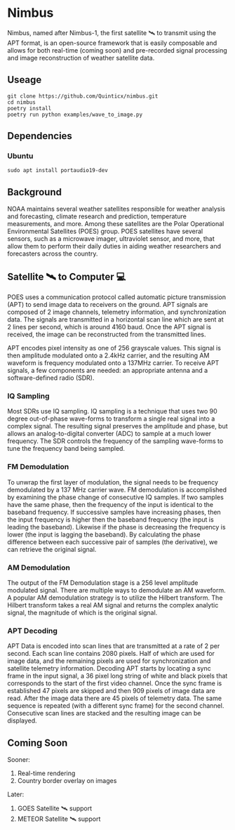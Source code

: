 # Nimbus
Nimbus, named after Nimbus-1, the first satellite 🛰️ to transmit using the APT format, is an open-source framework that is easily composable and allows for both real-time (coming soon) and pre-recorded signal processing and image reconstruction of weather satellite data.


## Useage
```
git clone https://github.com/Quinticx/nimbus.git
cd nimbus 
poetry install 
poetry run python examples/wave_to_image.py
```

## Dependencies
### Ubuntu
```
sudo apt install portaudio19-dev

```

## Background
NOAA maintains several weather satellites responsible for weather analysis and forecasting, climate research and prediction, temperature measurements, and more. Among these satellites are the Polar Operational Environmental Satellites (POES) group. POES satellites have several sensors, such as a microwave imager, ultraviolet sensor, and more, that allow them to perform their daily duties in aiding weather researchers and forecasters across the country. 

## Satellite 🛰️ to Computer 💻
POES uses a communication protocol called automatic picture transmission (APT) to send image data to receivers on the ground. APT signals are composed of 2 image channels, telemetry information, and synchronization data. The signals are transmitted in a horizontal scan line which are sent at 2 lines per second, which is around 4160 baud. Once the APT signal is received, the image can be reconstructed from the transmitted lines.

APT encodes pixel intensity as one of 256 grayscale values. This signal is then amplitude modulated onto a 2.4kHz carrier, and the resulting AM waveform is frequency modulated onto a 137MHz carrier. To receive APT signals, a few components are needed: an appropriate antenna and a software-defined radio (SDR).

### IQ Sampling
Most SDRs use IQ sampling. IQ sampling is a technique that uses two 90 degree out-of-phase wave-forms to transform a single real signal into a complex signal. The resulting signal preserves the amplitude and phase, but allows an analog-to-digital converter (ADC) to sample at a much lower frequency. The SDR controls the frequency of the sampling wave-forms to tune the frequency band being sampled.

### FM Demodulation 
To unwrap the first layer of modulation, the signal needs to be frequency demodulated by a 137 MHz carrier wave. FM demodulation is accomplished by examining the phase change of consecutive IQ samples. If two samples have the same phase, then the frequency of the input is identical to the baseband frequency. If successive samples have increasing phases, then the input frequency is higher then the baseband frequency (the input is leading the baseband). Likewise if the phase is decreasing the frequency is lower (the input is lagging the baseband). By calculating the phase difference between each successive pair of samples (the derivative), we can retrieve the original signal.

### AM Demodulation
The output of the FM Demodulation stage is a 256 level amplitude modulated signal. There are multiple ways to demodulate an AM waveform. A popular AM demodulation strategy is to utilize the Hilbert transform. The Hilbert transform takes a real AM signal and returns the complex analytic signal, the magnitude of which is the original signal. 

### APT Decoding
APT Data is encoded into scan lines that are transmitted at a rate of 2 per second. Each scan line contains 2080 pixels. Half of which are used for image data, and the remaining pixels are used for synchronization and satellite telemetry information. Decoding APT starts by locating a sync frame in the input signal, a 36 pixel long string of white and black pixels that corresponds to the start of the first video channel. Once the sync frame is established 47 pixels are skipped and then 909 pixels of image data are read. After the image data there are 45 pixels of telemetry data. The same sequence is repeated (with a different sync frame) for the second channel. Consecutive scan lines are stacked and the resulting image can be displayed.

## Coming Soon
Sooner:
1. Real-time rendering
2. Country border overlay on images 

Later:
1. GOES Satellite 🛰️ support
2. METEOR Satellite 🛰️ support
